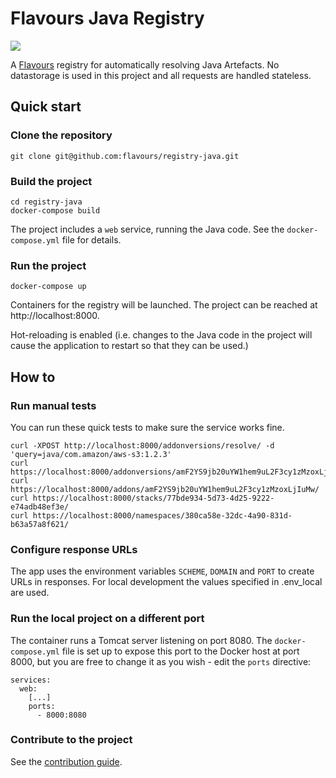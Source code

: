 # Flavours Java Registry

![](https://github.com/flavours/documentation/workflows/CI/badge.svg)

A [Flavours](https://www.flavours.dev) registry for automatically resolving Java Artefacts. No datastorage is used in this project and all requests are handled stateless. 


## Quick start

### Clone the repository

```
git clone git@github.com:flavours/registry-java.git
```

### Build the project

```
cd registry-java
docker-compose build
```

The project includes a ``web`` service, running the Java code.
See the ``docker-compose.yml`` file for details.

### Run the project

```
docker-compose up
````

Containers for the registry will be launched. The project can be reached at http://localhost:8000.

Hot-reloading is enabled (i.e. changes to the Java code in the project will cause the application to restart so that they 
can be used.)


## How to

### Run manual tests

You can run these quick tests to make sure the service works fine.

```
curl -XPOST http://localhost:8000/addonversions/resolve/ -d 'query=java/com.amazon/aws-s3:1.2.3'
curl https://localhost:8000/addonversions/amF2YS9jb20uYW1hem9uL2F3cy1zMzoxLjIuMw/
curl https://localhost:8000/addons/amF2YS9jb20uYW1hem9uL2F3cy1zMzoxLjIuMw/
curl https://localhost:8000/stacks/77bde934-5d73-4d25-9222-e74adb48ef3e/
curl https://localhost:8000/namespaces/380ca58e-32dc-4a90-831d-b63a57a8f621/
```

### Configure response URLs
The app uses the environment variables `SCHEME`, `DOMAIN` and `PORT` to create URLs in responses. For local development
the values specified in .env_local are used.  

### Run the local project on a different port

The container runs a Tomcat server listening on port 8080. The ``docker-compose.yml`` file is set up to
expose this port to the Docker host at port 8000, but you are free to change it as you wish - edit the ``ports`` directive:

```
services:
  web:
    [...]
    ports: 
      - 8000:8080
```

### Contribute to the project

See the [contribution guide](https://github.com/flavours/getting-started-with-spring-boot/blob/master/CONTRIBUTING.md).

